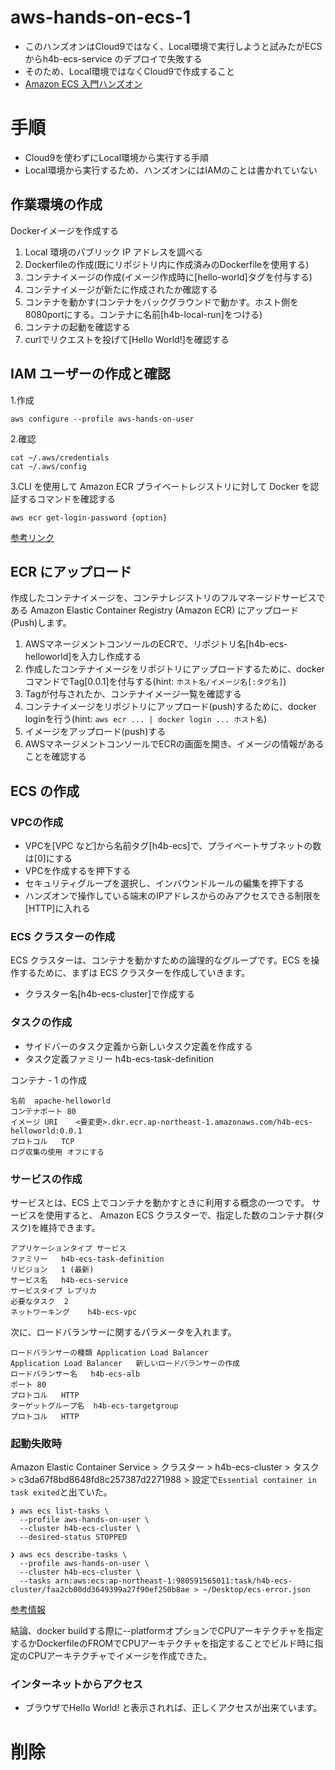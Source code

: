 # aws-hands-on-ecs-1
* このハンズオンはCloud9ではなく、Local環境で実行しようと試みたがECSからh4b-ecs-service のデプロイで失敗する
* そのため、Local環境ではなくCloud9で作成すること
* [Amazon ECS 入門ハンズオン](https://catalog.us-east-1.prod.workshops.aws/workshops/7ffc4ed9-d4b3-44dc-bade-676162b427cd/ja-JP)

# 手順
* Cloud9を使わずにLocal環境から実行する手順
* Local環境から実行するため、ハンズオンにはIAMのことは書かれていない

## 作業環境の作成
Dockerイメージを作成する
1. Local 環境のパブリック IP アドレスを調べる
2. Dockerfileの作成(既にリポジトリ内に作成済みのDockerfileを使用する)
3. コンテナイメージの作成(イメージ作成時に[hello-world]タグを付与する)
4. コンテナイメージが新たに作成されたか確認する 
5. コンテナを動かす(コンテナをバックグラウンドで動かす。ホスト側を8080portにする。コンテナに名前[h4b-local-run]をつける)
6. コンテナの起動を確認する
7. curlでリクエストを投げて[Hello World!]を確認する

## IAM ユーザーの作成と確認
1.作成
```
aws configure --profile aws-hands-on-user
```

2.確認
```
cat ~/.aws/credentials
cat ~/.aws/config
```

3.CLI を使用して Amazon ECR プライベートレジストリに対して Docker を認証するコマンドを確認する
```
aws ecr get-login-password {option}
```
[参考リンク](https://docs.aws.amazon.com/ja_jp/AmazonECR/latest/userguide/registry_auth.html)

## ECR にアップロード
作成したコンテナイメージを、コンテナレジストリのフルマネージドサービスである Amazon Elastic Container Registry (Amazon ECR) にアップロード(Push)します。
1. AWSマネージメントコンソールのECRで、リポジトリ名[h4b-ecs-helloworld]を入力し作成する
2. 作成したコンテナイメージをリポジトリにアップロードするために、dockerコマンドでTag[0.0.1]を付与する(hint: `ホスト名/イメージ名[:タグ名]`)
3. Tagが付与されたか、コンテナイメージ一覧を確認する 
4. コンテナイメージをリポジトリにアップロード(push)するために、docker loginを行う(hint: `aws ecr ... | docker login ... ホスト名`) 
5. イメージをアップロード(push)する
6. AWSマネージメントコンソールでECRの画面を開き、イメージの情報があることを確認する

## ECS の作成
### VPCの作成
* VPCを[VPC など]から名前タグ[h4b-ecs]で、プライベートサブネットの数は[0]にする
* VPCを作成するを押下する
* セキュリティグループを選択し、インバウンドルールの編集を押下する
* ハンズオンで操作している端末のIPアドレスからのみアクセスできる制限を[HTTP]に入れる

### ECS クラスターの作成 
ECS クラスターは、コンテナを動かすための論理的なグループです。ECS を操作するために、まずは ECS クラスターを作成していきます。
* クラスター名[h4b-ecs-cluster]で作成する 

### タスクの作成
* サイドバーのタスク定義から新しいタスク定義を作成する
* タスク定義ファミリー	h4b-ecs-task-definition

コンテナ - 1 の作成
```
名前	apache-helloworld
コンテナポート	80
イメージ URI	<要変更>.dkr.ecr.ap-northeast-1.amazonaws.com/h4b-ecs-helloworld:0.0.1
プロトコル	TCP
ログ収集の使用	オフにする
```

### サービスの作成
サービスとは、ECS 上でコンテナを動かすときに利用する概念の一つです。
サービスを使用すると、 Amazon ECS クラスターで、指定した数のコンテナ群(タスク)を維持できます。
```
アプリケーションタイプ	サービス
ファミリー	h4b-ecs-task-definition
リビジョン	1 (最新)
サービス名	h4b-ecs-service
サービスタイプ	レプリカ
必要なタスク	2
ネットワーキング	h4b-ecs-vpc
```

次に、ロードバランサーに関するパラメータを入れます。
```
ロードバランサーの種類	Application Load Balancer
Application Load Balancer	新しいロードバランサーの作成
ロードバランサー名	h4b-ecs-alb
ポート	80
プロトコル	HTTP
ターゲットグループ名	h4b-ecs-targetgroup
プロトコル	HTTP
```

### 起動失敗時

Amazon Elastic Container Service > クラスター > h4b-ecs-cluster > タスク > c3da67f8bd8648fd8c257387d2271988 > 設定で`Essential container in task exited`と出ていた。

```
❯ aws ecs list-tasks \
  --profile aws-hands-on-user \
  --cluster h4b-ecs-cluster \
  --desired-status STOPPED
```

```
❯ aws ecs describe-tasks \
  --profile aws-hands-on-user \
  --cluster h4b-ecs-cluster \
  --tasks arn:aws:ecs:ap-northeast-1:980591565011:task/h4b-ecs-cluster/faa2cb00dd3649399a27f90ef250b8ae > ~/Desktop/ecs-error.json
```
[参考情報](https://codenote.net/aws/5384.html)
  
結論、docker buildする際に--platformオプションでCPUアーキテクチャを指定するかDockerfileのFROMでCPUアーキテクチャを指定することでビルド時に指定のCPUアーキテクチャでイメージを作成できた。


### インターネットからアクセス
* ブラウザでHello World! と表示されれば、正しくアクセスが出来ています。


# 削除
